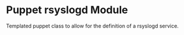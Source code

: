 Puppet rsyslogd Module
===================

Templated puppet class to allow for the definition of a rsyslogd service.
